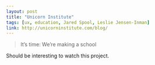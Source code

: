 ```yaml
---
layout: post
title: "Unicorn Institute"
tags: [ux, education, Jared Spool, Leslie Jensen-Inman]
link: http://unicorninstitute.com/blog/
---
```


>It’s time: We’re making a school

Should be interesting to watch this project.
